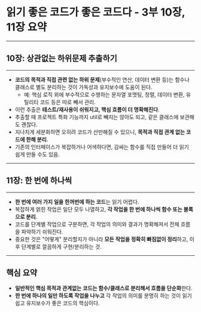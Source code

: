 
# 읽기 좋은 코드가 좋은 코드다 -  3부 10장, 11장 요약

---

## 10장: 상관없는 하위문제 추출하기

---

- **코드의 목적과 직접 관련 없는 하위 문제**(부수적인 연산, 데이터 변환 등)는 함수나 클래스로 별도 분리하는 것이 가독성과 유지보수에 도움이 된다.
    - 예: 핵심 로직 외에 부수적으로 수행하는 문자열 포맷팅, 정렬, 데이터 변환, 유틸리티 코드 등은 따로 빼서 관리.
- 이런 추출은 **테스트/재사용이 쉬워지고, 핵심 흐름이 더 명확해진다**.
- 추출할 때 프로젝트 특화 기능까지 util로 빼지는 않아도 되고, 같은 클래스에 보관해도 괜찮다.
- 지나치게 세분화하면 오히려 코드가 산만해질 수 있으니, **목적과 직접 관계 없는 코드에 한해 분리**.
- 기존의 인터페이스가 복잡하거나 어색하다면, 감싸는 함수를 직접 만들어 더 읽기 쉽게 만들 수도 있음.

---

## 11장: 한 번에 하나씩

---

- **한 번에 여러 가지 일을 한꺼번에 하는 코드**는 읽기 어렵다.
- 복잡하게 얽힌 작업은 일단 모두 나열하고, **각 작업을 한 번에 하나씩 함수 또는 블록으로 분리**.
- 코드를 단계별 작업으로 구분하면, 각 작업의 의미와 결과가 명확해져서 전체 흐름을 파악하기 쉬워진다.
- 중요한 것은 "어떻게" 분리할지가 아니라 **모든 작업을 정확히 빠짐없이 정리**하고, 이후 단계별로 깔끔하게 구현/분리하는 것.

---

## 핵심 요약

- **일반적인 핵심 목적과 관계없는 코드는 함수/클래스로 분리해서 흐름을 단순화**한다.
- **한 번에 하나의 일만 하도록 작업을 나누고** 각 작업의 의미를 분명히 하는 것이 읽기 쉽고 유지보수가 좋은 코드의 핵심이다.
